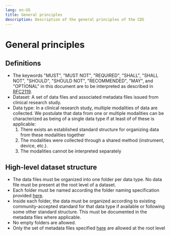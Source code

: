 ```yaml
---
lang: en-US
title: General principles
description: Description of the general principles of the CDS
---
```


# General principles

## Definitions

- The keywords "MUST", "MUST NOT", "REQUIRED", "SHALL", "SHALL NOT", "SHOULD", "SHOULD NOT", "RECOMMENDED", "MAY", and "OPTIONAL" in this document are to be interpreted as described in [RFC2119](https://www.ietf.org/rfc/rfc2119.txt).
- Dataset: A set of data files and associated metadata files issued from clinical research study.
- Data type: In a clinical research study, multiple modalities of data are collected. We postulate that data from one or multiple modalities can be characterized as being of a single data type if at least of of these is applicable:
  1. There exists an established standard structure for organizing data from these modalities together
  2. The modalities were collected through a shared method (instrument, device, etc.).
  3. The modalities cannot be interpreted separately

## High-level dataset structure

- The data files must be organized into one folder per data type. No data file must be present at the root level of a dataset.
- Each folder must be named according the folder naming specification provided [here](folder-structure/overview.md).
- Inside each folder, the data must be organized according to existing community-accepted standard for that data type if available or following some other standard structure. This must be documented in the metadata files where applicable.
- No empty folders are allowed.
- Only the set of metadata files specified [here](metadata-files/overview.md) are allowed at the root level
